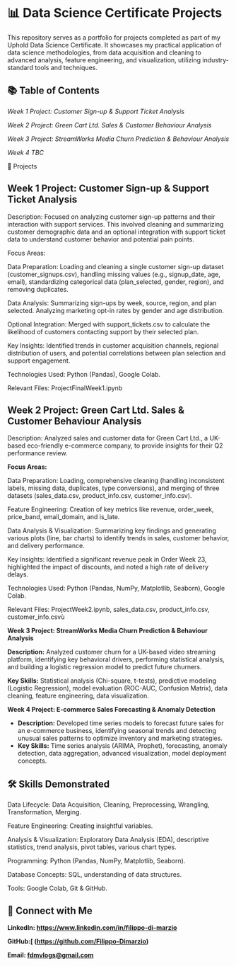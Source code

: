 # 📊 Data Science Certificate Projects
This repository serves as a portfolio for projects completed as part of my Uphold Data Science Certificate. It showcases my practical application of data science methodologies, from data acquisition and cleaning to advanced analysis, feature engineering, and visualization, utilizing industry-standard tools and techniques.

## 📚 Table of Contents
*Week 1 Project: Customer Sign-up & Support Ticket Analysis*

*Week 2 Project: Green Cart Ltd. Sales & Customer Behaviour Analysis*

*Week 3 Project: StreamWorks Media Churn Prediction & Behaviour Analysis*

*Week 4 TBC*

🚀 Projects
## Week 1 Project: Customer Sign-up & Support Ticket Analysis

Description: Focused on analyzing customer sign-up patterns and their interaction with support services. This involved cleaning and summarizing customer demographic data and an optional integration with support ticket data to understand customer behavior and potential pain points.

Focus Areas:

Data Preparation: Loading and cleaning a single customer sign-up dataset (customer_signups.csv), handling missing values (e.g., signup_date, age, email), standardizing categorical data (plan_selected, gender, region), and removing duplicates.

Data Analysis: Summarizing sign-ups by week, source, region, and plan selected. Analyzing marketing opt-in rates by gender and age distribution.

Optional Integration: Merged with support_tickets.csv to calculate the likelihood of customers contacting support by their selected plan.

Key Insights: Identified trends in customer acquisition channels, regional distribution of users, and potential correlations between plan selection and support engagement.

Technologies Used: Python (Pandas), Google Colab.

Relevant Files: ProjectFinalWeek1.ipynb

## Week 2 Project: Green Cart Ltd. Sales & Customer Behaviour Analysis

Description: Analyzed sales and customer data for Green Cart Ltd., a UK-based eco-friendly e-commerce company, to provide insights for their Q2 performance review.

**Focus Areas:**

Data Preparation: Loading, comprehensive cleaning (handling inconsistent labels, missing data, duplicates, type conversions), and merging of three datasets (sales_data.csv, product_info.csv, customer_info.csv).

Feature Engineering: Creation of key metrics like revenue, order_week, price_band, email_domain, and is_late.

Data Analysis & Visualization: Summarizing key findings and generating various plots (line, bar charts) to identify trends in sales, customer behavior, and delivery performance.

Key Insights: Identified a significant revenue peak in Order Week 23, highlighted the impact of discounts, and noted a high rate of delivery delays.

Technologies Used: Python (Pandas, NumPy, Matplotlib, Seaborn), Google Colab.

Relevant Files: ProjectWeek2.ipynb, sales_data.csv, product_info.csv, customer_info.csvù


**Week 3 Project: StreamWorks Media Churn Prediction & Behaviour Analysis**

**Description:** Analyzed customer churn for a UK-based video streaming platform, identifying key behavioral drivers, performing statistical analysis, and building a logistic regression model to predict future churners.
  
**Key Skills:** Statistical analysis (Chi-square, t-tests), predictive modeling (Logistic Regression), model evaluation (ROC-AUC, Confusion Matrix), data cleaning, feature engineering, data visualization.

**Week 4 Project: E-commerce Sales Forecasting & Anomaly Detection**

* **Description:** Developed time series models to forecast future sales for an e-commerce business, identifying seasonal trends and detecting unusual sales patterns to optimize inventory and marketing strategies.
* **Key Skills:** Time series analysis (ARIMA, Prophet), forecasting, anomaly detection, data aggregation, advanced visualization, model deployment concepts.


## 🛠️ Skills Demonstrated

Data Lifecycle: Data Acquisition, Cleaning, Preprocessing, Wrangling, Transformation, Merging.

Feature Engineering: Creating insightful variables.

Analysis & Visualization: Exploratory Data Analysis (EDA), descriptive statistics, trend analysis, pivot tables, various chart types.

Programming: Python (Pandas, NumPy, Matplotlib, Seaborn).

Database Concepts: SQL, understanding of data structures.

Tools: Google Colab, Git & GitHub.

## 📧 Connect with Me

**LinkedIn: https://www.linkedin.com/in/filippo-di-marzio**

**GitHub:[ (https://github.com/Filippo-Dimarzio)**

**Email: fdmvlogs@gmail.com**
